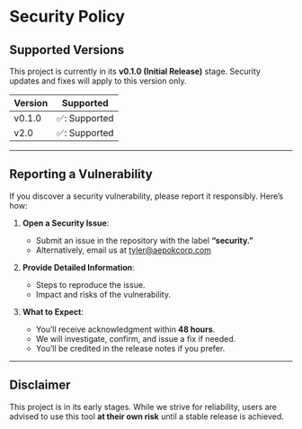 # Security Policy

## Supported Versions  
This project is currently in its **v0.1.0 (Initial Release)** stage. Security updates and fixes will apply to this version only.  

| Version   | Supported         |  
| --------- | ----------------- |  
| v0.1.0    | ✅: Supported      |  
| v2.0      | ✅: Supported      |

---

## Reporting a Vulnerability  
If you discover a security vulnerability, please report it responsibly. Here’s how:  

1. **Open a Security Issue**:  
   - Submit an issue in the repository with the label **“security.”**  
   - Alternatively, email us at tyler@aepokcorp.com  

2. **Provide Detailed Information**:  
   - Steps to reproduce the issue.  
   - Impact and risks of the vulnerability.  

3. **What to Expect**:  
   - You’ll receive acknowledgment within **48 hours**.  
   - We will investigate, confirm, and issue a fix if needed.  
   - You’ll be credited in the release notes if you prefer.  

---

## Disclaimer  
This project is in its early stages. While we strive for reliability, users are advised to use this tool **at their own risk** until a stable release is achieved.  
